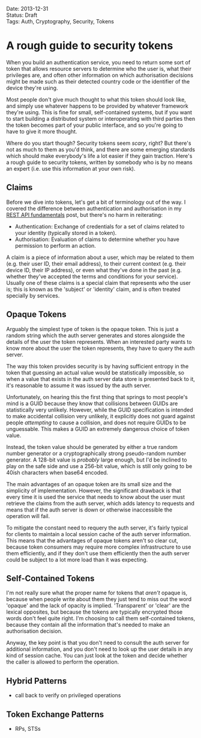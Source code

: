 Date: 2013-12-31  
Status: Draft  
Tags: Auth, Cryptography, Security, Tokens  

# A rough guide to security tokens

When you build an authentication service, you need to return some sort of token that allows resource servers to determine who the user is, what their privileges are, and often other information on which authorisation decisions might be made such as their detected country code or the identifier of the device they're using.

Most people don't give much thought to what this token should look like, and simply use whatever happens to be provided by whatever framework they're using. This is fine for small, self-contained systems, but if you want to start building a distributed system or interoperating with third parties then the token becomes part of your public interface, and so you're going to have to give it more thought.

Where do you start though? Security tokens seem _scary_, right? But there's not as much to them as you'd think, and there are some emerging standards which should make everybody's life a lot easier if they gain traction. Here's a rough guide to security tokens, written by somebody who is by no means an expert (i.e. use this information at your own risk).

## Claims

Before we dive into tokens, let's get a bit of terminology out of the way. I covered the difference between authentication and authorisation in my [REST API fundamentals](/blog/restful-api-design-the-fundamentals) post, but there's no harm in reiterating:

- Authentication: Exchange of credentials for a set of claims related to your identity (typically stored in a token).
- Authorisation: Evaluation of claims to determine whether you have permission to perform an action.

A claim is a piece of information about a user, which may be related to them (e.g. their user ID, their email address), to their current context (e.g. their device ID, their IP address), or even what they've done in the past (e.g. whether they've accepted the terms and conditions for your service). Usually one of these claims is a special claim that represents _who_ the user is; this is known as the 'subject' or 'identity' claim, and is often treated specially by services.

## Opaque Tokens

Arguably the simplest type of token is the opaque token. This is just a random string which the auth server generates and stores alongside the details of the user the token represents. When an interested party wants to know more about the user the token represents, they have to query the auth server.

The way this token provides security is by having sufficient entropy in the token that guessing an actual value would be statistically impossible, so when a value that exists in the auth server data store is presented back to it, it's reasonable to assume it was issued by the auth server.

Unfortunately, on hearing this the first thing that springs to most people's mind is a GUID because they know that collisions between GUIDs are statistically very unlikely. However, while the GUID specification is intended to make accidental collision very unlikely, it explicitly does not guard against people _attempting_ to cause a collision, and does not require GUIDs to be unguessable. This makes a GUID an extremely dangerous choice of token value.

Instead, the token value should be generated by either a true random number generator or a cryptographically strong pseudo-random number generator. A 128-bit value is _probably_ large enough, but I'd be inclined to play on the safe side and use a 256-bit value, which is still only going to be 40ish characters when base64 encoded.

The main advantages of an opaque token are its small size and the simplicity of implementation. However, the significant drawback is that every time it is used the service that needs to know about the user must retrieve the claims from the auth server, which adds latency to requests and means that if the auth server is down or otherwise inaccessible the operation will fail.

To mitigate the constant need to requery the auth server, it's fairly typical for clients to maintain a local session cache of the auth server information. This means that the advantages of opaque tokens aren't so clear cut, because token consumers may require more complex infrastructure to use them efficiently, and if they don't use them efficiently then the auth server could be subject to a lot more load than it was expecting.



## Self-Contained Tokens

I'm not really sure what the proper name for tokens that _aren't_ opaque is, because when people write about them they just tend to miss out the word 'opaque' and the lack of opacity is implied. 'Transparent' or 'clear' are the lexical opposites, but because the tokens are typically encrypted those words don't feel quite right. I'm choosing to call them self-contained tokens, because they contain all the information that's needed to make an authorisation decision.

Anyway, the key point is that you don't need to consult the auth server for additional information, and you don't need to look up the user details in any kind of session cache. You can just look at the token and decide whether the caller is allowed to perform the operation.






## Hybrid Patterns

- call back to verify on privileged operations


## Token Exchange Patterns

- RPs, STSs







